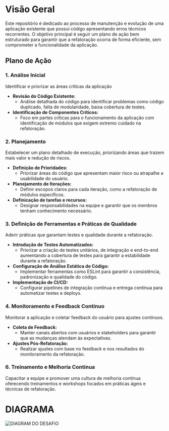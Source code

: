 # Visão Geral

Este repositório é dedicado ao processo de manutenção e evolução de uma aplicação existente que possui código apresentando erros técnicos recorrentes. O objetivo principal é seguir um plano de ação bem estruturado para garantir que a refatoração ocorra de forma eficiente, sem comprometer a funcionalidade da aplicação.

## Plano de Ação

### 1. Análise Inicial
Identificar e priorizar as áreas críticas da aplicação

- **Revisão do Código Existente:**
  - Análise detalhada do código para identificar problemas como código duplicado, falta de modularidade, baixa cobertura de testes.
- **Identificação de Componentes Críticos:**
  - Foco em partes críticas para o funcionamento da aplicação com identificação de módulos que exigem extremo cuidado na refatoração.

### 2. Planejamento
Estabelecer um plano detalhado de execução, priorizando áreas que trazem mais valor e redução de riscos.

- **Definição de Prioridades:**
  - Priorizar áreas do código que apresentam maior risco ou atrapalhe a usabilidade do usuário.
- **Planejamento de Iterações:**
  - Definir escopos claros para cada iteração, como a refatoração de módulos específicos.
- **Definicação de tarefas e recursos:**
  - Designar responsabilidades na equipe e garantir que os membros tenham conhecimento necessário.

### 3. Definição de Ferramentas e Práticas de Qualidade
Aderir práticas que garantam testes e qualidade durante a refatoração.

- **Introdução de Testes Automatizados:**
  - Priorizar a criação de testes unitários, de integração e end-to-end aumentando a cobertura de testes para garantir a estabilidade durante a refatoração.
- **Configuração de Análise Estática de Código:**
  - Implementar ferramentas como ESLint para garantir a consistência, padronização e qualidade do código.
- **Implementação de CI/CD:**
  - Configurar pipelines de integração contínua e entrega contínua para automatizar testes e deploys.

### 4. Monitoramento e Feedback Contínuo
Monitorar a aplicação e coletar feedback do usuário para ajustes contínuos.

- **Coleta de Feedback:**
  - Manter canais abertos com usuários e stakeholders para garantir que as mudanças atendam às expectativas.
- **Ajustes Pós-Refatoração:**
  - Realizar ajustes com base no feedback e nos resultados do monitoramento da refatoração.

### 6. Treinamento e Melhoria Contínua
Capacitar a equipe e promover uma cultura de melhoria contínua oferecendo treinamentos e workshops focados em práticas ágeis e técnicas de refatoração.

#
# DIAGRAMA

![DIAGRAM DO DESAFIO](https://imagizer.imageshack.com/img924/5781/UbdAM9.png)
